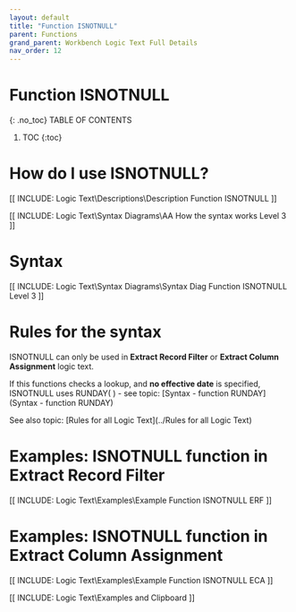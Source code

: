 ```yaml
---
layout: default
title: "Function ISNOTNULL"
parent: Functions
grand_parent: Workbench Logic Text Full Details
nav_order: 12
---
```

# Function ISNOTNULL
{: .no_toc}
TABLE OF CONTENTS 
1. TOC
{:toc}  

# How do I use ISNOTNULL? 

[[ INCLUDE: Logic Text\Descriptions\Description Function ISNOTNULL ]]

[[ INCLUDE: Logic Text\Syntax Diagrams\AA How the syntax works Level 3 ]]

# Syntax 

[[ INCLUDE: Logic Text\Syntax Diagrams\Syntax Diag Function ISNOTNULL Level 3 ]]

# Rules for the syntax 

ISNOTNULL can only be used in **Extract Record Filter** or **Extract Column Assignment** logic text.

If this functions checks a lookup, and **no effective date** is specified, ISNOTNULL uses RUNDAY\( \) - see topic: [Syntax - function RUNDAY](Syntax - function RUNDAY)

See also topic: [Rules for all Logic Text](../Rules for all Logic Text) 

# Examples: ISNOTNULL function in Extract Record Filter 

[[ INCLUDE: Logic Text\Examples\Example Function ISNOTNULL ERF ]]

# Examples: ISNOTNULL function in Extract Column Assignment 

[[ INCLUDE: Logic Text\Examples\Example Function ISNOTNULL ECA ]]

[[ INCLUDE: Logic Text\Examples and Clipboard ]]

